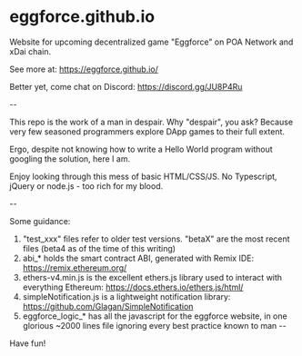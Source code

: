 # eggforce.github.io

Website for upcoming decentralized game "Eggforce" on POA Network and xDai chain.

See more at: https://eggforce.github.io/

Better yet, come chat on Discord: https://discord.gg/JU8P4Ru

--

This repo is the work of a man in despair. Why "despair", you ask? Because very few seasoned programmers explore DApp games to their full extent.

Ergo, despite not knowing how to write a Hello World program without googling the solution, here I am. 

Enjoy looking through this mess of basic HTML/CSS/JS. No Typescript, jQuery or node.js - too rich for my blood.

--

Some guidance:
1) "test_xxx" files refer to older test versions. "betaX" are the most recent files (beta4 as of the time of this writing)
2) abi_* holds the smart contract ABI, generated with Remix IDE: https://remix.ethereum.org/
3) ethers-v4.min.js is the excellent ethers.js library used to interact with everything Ethereum: https://docs.ethers.io/ethers.js/html/
4) simpleNotification.js is a lightweight notification library: https://github.com/Glagan/SimpleNotification
5) eggforce_logic_* has all the javascript for the eggforce website, in one glorious ~2000 lines file ignoring every best practice known to man
--

Have fun!
